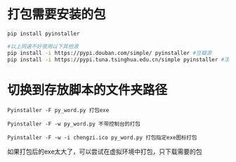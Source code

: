 # 打包需要安装的包
``` bash
pip install pyinstaller 

#以上网速不好使用以下其他源
pip install -i https://pypi.douban.com/simple/ pyinstaller #豆瓣源
pip install -i https://pypi.tuna.tsinghua.edu.cn/simple pyinstaller #清华源
```

# 切换到存放脚本的文件夹路径
```
Pyinstaller -F py_word.py 打包exe
 
Pyinstaller -F -w py_word.py 不带控制台的打包
 
Pyinstaller -F -w -i chengzi.ico py_word.py 打包指定exe图标打包
```

如果打包后的exe太大了，可以尝试在虚拟环境中打包，只下载需要的包